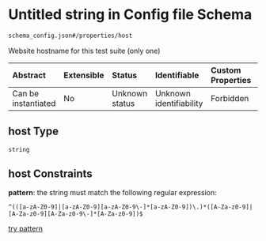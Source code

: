 # Untitled string in Config file Schema

```txt
schema_config.json#/properties/host
```

Website hostname for this test suite (only one)

| Abstract            | Extensible | Status         | Identifiable            | Custom Properties | Additional Properties | Access Restrictions | Defined In                                                                        |
| :------------------ | :--------- | :------------- | :---------------------- | :---------------- | :-------------------- | :------------------ | :-------------------------------------------------------------------------------- |
| Can be instantiated | No         | Unknown status | Unknown identifiability | Forbidden         | Allowed               | none                | [schema\_config.json\*](../lib/schemas/schema_config.json "open original schema") |

## host Type

`string`

## host Constraints

**pattern**: the string must match the following regular expression:&#x20;

```regexp
^(([a-zA-Z0-9]|[a-zA-Z0-9][a-zA-Z0-9\-]*[a-zA-Z0-9])\.)*([A-Za-z0-9]|[A-Za-z0-9][A-Za-z0-9\-]*[A-Za-z0-9])$
```

[try pattern](https://regexr.com/?expression=%5E\(\(%5Ba-zA-Z0-9%5D%7C%5Ba-zA-Z0-9%5D%5Ba-zA-Z0-9%5C-%5D*%5Ba-zA-Z0-9%5D\)%5C.\)*\(%5BA-Za-z0-9%5D%7C%5BA-Za-z0-9%5D%5BA-Za-z0-9%5C-%5D*%5BA-Za-z0-9%5D\)%24 "try regular expression with regexr.com")
